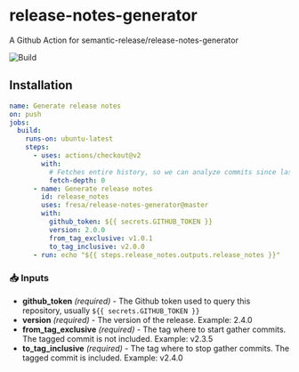 # release-notes-generator

A Github Action for semantic-release/release-notes-generator

![Build](https://github.com/Fresa/Spdy/workflows/Build/badge.svg)

## Installation

```yaml
name: Generate release notes
on: push
jobs:
  build:
    runs-on: ubuntu-latest
    steps:
      - uses: actions/checkout@v2
        with:
          # Fetches entire history, so we can analyze commits since last tag
          fetch-depth: 0
      - name: Generate release notes
        id: release_notes
        uses: fresa/release-notes-generator@master
        with:
          github_token: ${{ secrets.GITHUB_TOKEN }}
          version: 2.0.0
          from_tag_exclusive: v1.0.1
          to_tag_inclusive: v2.0.0
      - run: echo "${{ steps.release_notes.outputs.release_notes }}"
```

### 📥 Inputs

- **github_token** _(required)_ - The Github token used to query this repository, usually `${{ secrets.GITHUB_TOKEN }}`
- **version** _(required)_ - The version of the release. Example: 2.4.0
- **from_tag_exclusive** _(required)_ - The tag where to start gather commits. The tagged commit is not included. Example: v2.3.5
- **to_tag_inclusive** _(required)_ - The tag where to stop gather commits. The tagged commit is included. Example: v2.4.0

